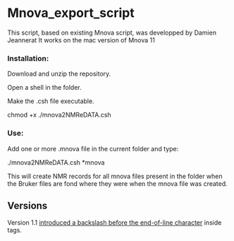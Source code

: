 # Mnova_export_script
This script, based on existing Mnova script, was developped by Damien Jeannerat
It works on the mac version of Mnova 11

### Installation:
Download and unzip the repository.

Open a shell in the folder.

Make the .csh file executable.

chmod +x ./mnova2NMReDATA.csh

### Use:

Add one or more .mnova file in the current folder and type:

./mnova2NMReDATA.csh *mnova

This will create NMR records for all mnova files present in the folder when the Bruker files are fond where they were when the mnova file was created.

## Versions
Version 1.1 [introduced a backslash before the end-of-line character](http://nmredata.org/wiki/NMReDATA_tag_format#.3CNMREDATA_VERSION.3E) inside tags.
